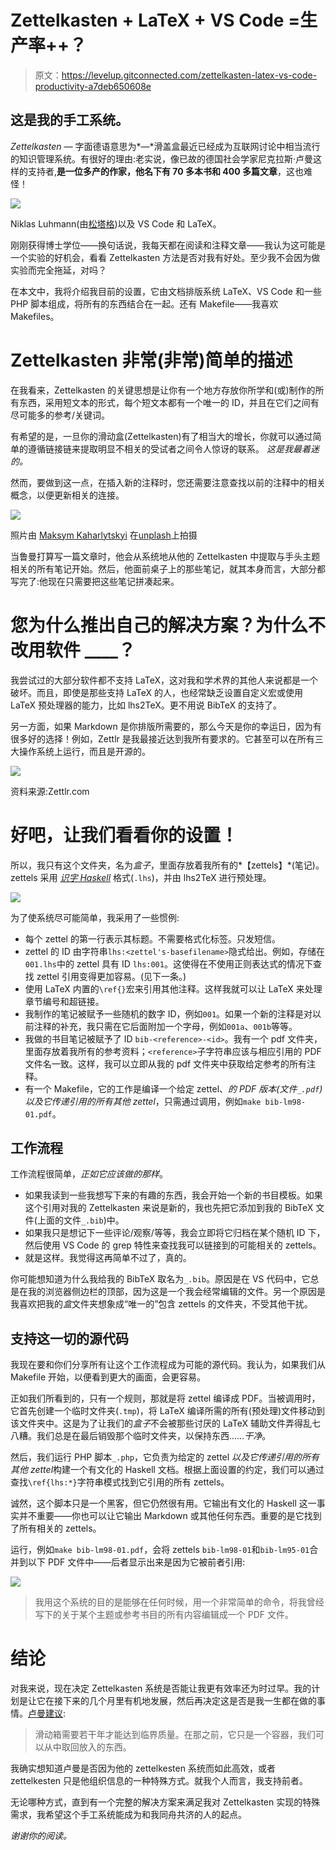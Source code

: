 # Zettelkasten + LaTeX + VS Code =生产率++？

> 原文：<https://levelup.gitconnected.com/zettelkasten-latex-vs-code-productivity-a7deb650608e>

## 这是我的手工系统。

*Zettelkasten —* 字面德语意思为*—*滑盖盒最近已经成为互联网讨论中相当流行的知识管理系统。有很好的理由:老实说，像已故的德国社会学家尼克拉斯·卢曼这样的支持者,**是一位多产的作家，他名下有 70 多本书和 400 多篇文章**，这也难怪！

![](img/6591f1cfb670e4705efd94c9097a8da7.png)

Niklas Luhmann(由[松塔格](https://commons.wikimedia.org/wiki/File:Luhmann.png))以及 VS Code 和 LaTeX。

刚刚获得博士学位——换句话说，我每天都在阅读和注释文章——我认为这可能是一个实验的好机会，看看 Zettelkasten 方法是否对我有好处。至少我不会因为做实验而完全拖延，对吗？

在本文中，我将介绍我目前的设置，它由文档排版系统 LaTeX、VS Code 和一些 PHP 脚本组成，将所有的东西结合在一起。还有 Makefile——我喜欢 Makefiles。

# Zettelkasten 非常(非常)简单的描述

在我看来，Zettelkasten 的关键思想是让你有一个地方存放你所学和(或)制作的所有东西，采用短文本的形式，每个短文本都有一个唯一的 ID，并且在它们之间有尽可能多的参考/关键词。

有希望的是，一旦你的滑动盒(Zettelkasten)有了相当大的增长，你就可以通过简单的遵循链接链来提取明显不相关的受试者之间令人惊讶的联系。 *这是我最着迷的。*

然而，要做到这一点，在插入新的注释时，您还需要注意查找以前的注释中的相关概念，以便更新相关的连接。

![](img/bb543bb341c96b784bf64dbb1dda05f3.png)

照片由 [Maksym Kaharlytskyi](https://unsplash.com/@qwitka?utm_source=medium&utm_medium=referral) 在[unplash](https://unsplash.com?utm_source=medium&utm_medium=referral)上拍摄

当鲁曼打算写一篇文章时，他会从系统地从他的 Zettelkasten 中提取与手头主题相关的所有笔记开始。然后，他面前桌子上的那些笔记，就其本身而言，大部分都写完了:他现在只需要把这些笔记拼凑起来。

# 您为什么推出自己的解决方案？为什么不改用软件 ____？

我尝试过的大部分软件都不支持 LaTeX，这对我和学术界的其他人来说都是一个破坏。而且，即使是那些支持 LaTeX 的人，也经常缺乏设置自定义宏或使用 LaTeX 预处理器的能力，比如 lhs2TeX。更不用说 BibTeX 的支持了。

另一方面，如果 Markdown 是你排版所需要的，那么今天是你的幸运日，因为有很多好的选择！例如，Zettlr 是我最接近达到我所有要求的。它甚至可以在所有三大操作系统上运行，而且是开源的。

![](img/42793eb6eabe1bba692127f51de75c58.png)

资料来源:Zettlr.com

# 好吧，让我们看看你的设置！

所以，我只有这个文件夹，名为*盒子*，里面存放着我所有的*【zettels】*(笔记)。zettels 采用 [*识字 Haskell*](https://wiki.haskell.org/Literate_programming) 格式(`.lhs`)，并由 lhs2TeX 进行预处理。

![](img/0d986724b5d8e8ddd6b00658770efdf9.png)

为了使系统尽可能简单，我采用了一些惯例:

*   每个 zettel 的第一行表示其标题。不需要格式化标签。只发短信。
*   zettel 的 ID 由字符串`lhs:<zettel's-basefilename>`隐式给出。例如，存储在`001.lhs`中的 zettel 具有 ID `lhs:001`。这使得在不使用正则表达式的情况下查找 zettel 引用变得更加容易。(见下一条。)
*   使用 LaTeX 内置的`\ref{}`宏来引用其他注释。这样我就可以让 LaTeX 来处理章节编号和超链接。
*   我制作的笔记被赋予一些随机的数字 ID，例如`001`。如果一个新的注释是对以前注释的补充，我只需在它后面附加一个字母，例如`001a`、`001b`等等。
*   我做的书目笔记被赋予了 ID `bib-<reference>-<id>`。我有一个 pdf 文件夹，里面存放着我所有的参考资料；`<reference>`子字符串应该与相应引用的 PDF 文件名一致。这样，我可以立即从我的 pdf 文件夹中获取给定参考的所有注释。
*   有一个 Makefile，它的工作是编译一个给定 zettel、*的 PDF 版本(文件`_.pdf`)以及它传递引用的所有其他 zettel*，只需通过调用，例如`make bib-lm98-01.pdf`。

## 工作流程

工作流程很简单，*正如它应该做的那样*。

*   如果我读到一些我想写下来的有趣的东西，我会开始一个新的书目模板。如果这个引用对我的 Zettelkasten 来说是新的，我也先把它添加到我的 BibTeX 文件(上面的文件`_.bib`)中。
*   如果我只是想记下一些评论/观察/等等，我会立即将它归档在某个随机 ID 下，然后使用 VS Code 的 grep 特性来查找我可以链接到的可能相关的 zettels。
*   就是这样。我觉得这再简单不过了，真的。

你可能想知道为什么我给我的 BibTeX 取名为`_.bib`。原因是在 VS 代码中，它总是在我的浏览器侧边栏的顶部，因为这是一个我会经常编辑的文件。另一个原因是我喜欢把我的*盒*文件夹想象成“唯一的”包含 zettels 的文件夹，不受其他干扰。

## 支持这一切的源代码

我现在要和你们分享所有让这个工作流程成为可能的源代码。我认为，如果我们从 Makefile 开始，以便看到更大的画面，会更容易。

正如我们所看到的，只有一个规则，那就是将 zettel 编译成 PDF。当被调用时，它首先创建一个临时文件夹(`.tmp`)，将 LaTeX 编译所需的所有(预处理)文件移动到该文件夹中。这是为了让我们的*盒子*不会被那些讨厌的 LaTeX 辅助文件弄得乱七八糟。我们总是在最后销毁那个临时文件夹，以保持东西……*干净*。

然后，我们运行 PHP 脚本`_.php`，它负责为给定的 zettel *以及它传递引用的所有其他 zettel*构建一个有文化的 Haskell 文档。根据上面设置的约定，我们可以通过查找`\ref{lhs:*}`字符串模式找到它引用的所有 zettels。

诚然，这个脚本只是一个黑客，但它仍然很有用。它输出有文化的 Haskell 这一事实并不重要——你也可以让它输出 Markdown 或其他任何东西。重要的是它找到了所有相关的 zettels。

运行，例如`make bib-lm98-01.pdf`，会将 zettels `bib-lm98-01`和`bib-lm95-01`合并到以下 PDF 文件中——后者显示出来是因为它被前者引用:

![](img/4327f0ea3b392e48d8ba978f33a3c961.png)

> 我用这个系统的目的是能够在任何时候，用一个非常简单的命令，将我曾经写下的关于某个主题或参考书目的所有内容编辑成一个 PDF 文件。

# 结论

对我来说，现在决定 Zettelkasten 系统是否能让我更有效率还为时过早。我的计划是让它在接下来的几个月里有机地发展，然后再决定这是否是我一生都在做的事情。[卢曼建议](http://luhmann.surge.sh/communicating-with-slip-boxes):

> 滑动箱需要若干年才能达到临界质量。在那之前，它只是一个容器，我们可以从中取回放入的东西。

我确实想知道卢曼是否因为他的 zettelkesten 系统而如此高效，或者 zettelkesten 只是他组织信息的一种特殊方式。就我个人而言，我支持前者。

无论哪种方式，直到有一个完整的解决方案来满足我对 Zettelkasten 实现的特殊需求，我希望这个手工系统能成为和我同舟共济的人的起点。

*谢谢你的阅读。*